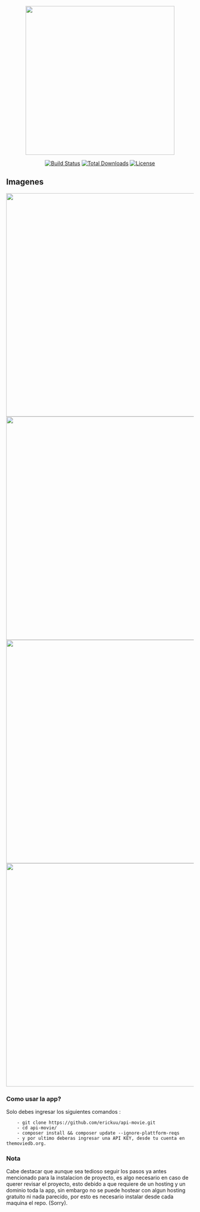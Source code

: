 <p align="center"><a href="https://laravel.com" target="_blank"><img src="https://raw.githubusercontent.com/laravel/art/master/logo-lockup/5%20SVG/2%20CMYK/1%20Full%20Color/laravel-logolockup-cmyk-red.svg" width="400"></a></p>

<p align="center">
<a href="https://travis-ci.org/laravel/framework"><img src="https://travis-ci.org/laravel/framework.svg" alt="Build Status"></a>
<a href="https://packagist.org/packages/laravel/framework"><img src="https://img.shields.io/packagist/dt/laravel/framework" alt="Total Downloads"></a>
<a href="https://packagist.org/packages/laravel/framework"><img src="https://img.shields.io/packagist/l/laravel/framework" alt="License"></a>
</p>

<h2>Imagenes</h2>
<p>
  <img src="https://i.imgur.com/5iMReQr.png" width="600"/>
  <img src="https://i.imgur.com/VZ4IXfV.png" width="600"/>
  <img src="https://i.imgur.com/yQa03x9.png" width="600"/>
  <img src="https://i.imgur.com/rpjDkKx.png" width="600"/>
</p>
<h3>Como usar la app?</h3>

Solo debes ingresar los siguientes comandos :
```
    - git clone https://github.com/erickuu/api-movie.git
    - cd api-movie/
    - composer install && composer update --ignore-plattform-reqs
    - y por ultimo deberas ingresar una API KEY, desde tu cuenta en themoviedb.org.
```    
<h3>Nota</h3>
Cabe destacar que aunque sea tedioso seguir los pasos ya antes mencionado para la instalacion de proyecto, es algo necesario en caso de querer revisar el proyecto, esto debido a que requiere de un hosting y un dominio toda la app, sin embargo no se puede hostear con algun hosting gratuito ni nada parecido, por esto es necesario instalar desde cada maquina el repo. (Sorry).
